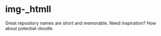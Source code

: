 # img-_htmll
Great repository names are short and memorable. Need inspiration? How about potential-doodle.
